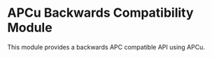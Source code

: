 APCu Backwards Compatibility Module
===============================

This module provides a backwards APC compatible API using APCu.
